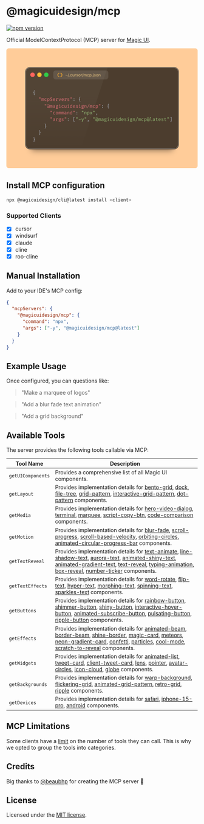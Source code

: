 # @magicuidesign/mcp

[![npm version](https://badge.fury.io/js/@magicuidesign%2Fmcp.svg?icon=si%3Anpm)](https://badge.fury.io/js/@magicuidesign%2Fmcp)

Official ModelContextProtocol (MCP) server for [Magic UI](https://magicui.design/).

<div align="center">
  <img src="https://github.com/magicuidesign/mcp/blob/main/public/mcp.png" alt="MCP" />
</div>

## Install MCP configuration

```bash
npx @magicuidesign/cli@latest install <client>
```

### Supported Clients

- [x] cursor
- [x] windsurf
- [x] claude
- [x] cline
- [x] roo-cline

## Manual Installation

Add to your IDE's MCP config:

```json
{
  "mcpServers": {
    "@magicuidesign/mcp": {
      "command": "npx",
      "args": ["-y", "@magicuidesign/mcp@latest"]
    }
  }
}
```

## Example Usage

Once configured, you can questions like:

> "Make a marquee of logos"

> "Add a blur fade text animation"

> "Add a grid background"

## Available Tools

The server provides the following tools callable via MCP:

| Tool Name       | Description                                                                                                                                                                                                                                                                                                                                                                                             |
|-----------------|-------------------------------------------------------------------------------------------------------------------------------------------------------------------------------------------------------------------------------------------------------------------------------------------------------------------------------------------------------------------------------------------------------------|
| `getUIComponents` | Provides a comprehensive list of all Magic UI components.                                                                                                                                                                                                                                                                                                                                                     |
| `getLayout`       | Provides implementation details for [bento-grid](https://magicui.design/docs/components/bento-grid), [dock](https://magicui.design/docs/components/dock), [file-tree](https://magicui.design/docs/components/file-tree), [grid-pattern](https://magicui.design/docs/components/grid-pattern), [interactive-grid-pattern](https://magicui.design/docs/components/interactive-grid-pattern), [dot-pattern](https://magicui.design/docs/components/dot-pattern) components.         |
| `getMedia`        | Provides implementation details for [hero-video-dialog](https://magicui.design/docs/components/hero-video-dialog), [terminal](https://magicui.design/docs/components/terminal), [marquee](https://magicui.design/docs/components/marquee), [script-copy-btn](https://magicui.design/docs/components/script-copy-btn), [code-comparison](https://magicui.design/docs/components/code-comparison) components.                                                               |
| `getMotion`       | Provides implementation details for [blur-fade](https://magicui.design/docs/components/blur-fade), [scroll-progress](https://magicui.design/docs/components/scroll-progress), [scroll-based-velocity](https://magicui.design/docs/components/scroll-based-velocity), [orbiting-circles](https://magicui.design/docs/components/orbiting-circles), [animated-circular-progress-bar](https://magicui.design/docs/components/animated-circular-progress-bar) components. |
| `getTextReveal`   | Provides implementation details for [text-animate](https://magicui.design/docs/components/text-animate), [line-shadow-text](https://magicui.design/docs/components/line-shadow-text), [aurora-text](https://magicui.design/docs/components/aurora-text), [animated-shiny-text](https://magicui.design/docs/components/animated-shiny-text), [animated-gradient-text](https://magicui.design/docs/components/animated-gradient-text), [text-reveal](https://magicui.design/docs/components/text-reveal), [typing-animation](https://magicui.design/docs/components/typing-animation), [box-reveal](https://magicui.design/docs/components/box-reveal), [number-ticker](https://magicui.design/docs/components/number-ticker) components. |
| `getTextEffects`  | Provides implementation details for [word-rotate](https://magicui.design/docs/components/word-rotate), [flip-text](https://magicui.design/docs/components/flip-text), [hyper-text](https://magicui.design/docs/components/hyper-text), [morphing-text](https://magicui.design/docs/components/morphing-text), [spinning-text](https://magicui.design/docs/components/spinning-text), [sparkles-text](https://magicui.design/docs/components/sparkles-text) components.       |
| `getButtons`      | Provides implementation details for [rainbow-button](https://magicui.design/docs/components/rainbow-button), [shimmer-button](https://magicui.design/docs/components/shimmer-button), [shiny-button](https://magicui.design/docs/components/shiny-button), [interactive-hover-button](https://magicui.design/docs/components/interactive-hover-button), [animated-subscribe-button](https://magicui.design/docs/components/animated-subscribe-button), [pulsating-button](https://magicui.design/docs/components/pulsating-button), [ripple-button](https://magicui.design/docs/components/ripple-button) components. |
| `getEffects`      | Provides implementation details for [animated-beam](https://magicui.design/docs/components/animated-beam), [border-beam](https://magicui.design/docs/components/border-beam), [shine-border](https://magicui.design/docs/components/shine-border), [magic-card](https://magicui.design/docs/components/magic-card), [meteors](https://magicui.design/docs/components/meteors), [neon-gradient-card](https://magicui.design/docs/components/neon-gradient-card), [confetti](https://magicui.design/docs/components/confetti), [particles](https://magicui.design/docs/components/particles), [cool-mode](https://magicui.design/docs/components/cool-mode), [scratch-to-reveal](https://magicui.design/docs/components/scratch-to-reveal) components. |
| `getWidgets`      | Provides implementation details for [animated-list](https://magicui.design/docs/components/animated-list), [tweet-card](https://magicui.design/docs/components/tweet-card), [client-tweet-card](https://magicui.design/docs/components/client-tweet-card), [lens](https://magicui.design/docs/components/lens), [pointer](https://magicui.design/docs/components/pointer), [avatar-circles](https://magicui.design/docs/components/avatar-circles), [icon-cloud](https://magicui.design/docs/components/icon-cloud), [globe](https://magicui.design/docs/components/globe) components.                                |
| `getBackgrounds`  | Provides implementation details for [warp-background](https://magicui.design/docs/components/warp-background), [flickering-grid](https://magicui.design/docs/components/flickering-grid), [animated-grid-pattern](https://magicui.design/docs/components/animated-grid-pattern), [retro-grid](https://magicui.design/docs/components/retro-grid), [ripple](https://magicui.design/docs/components/ripple) components.                                                               |
| `getDevices`      | Provides implementation details for [safari](https://magicui.design/docs/components/safari), [iphone-15-pro](https://magicui.design/docs/components/iphone-15-pro), [android](https://magicui.design/docs/components/android) components.                                                                                                                                                            |

## MCP Limitations

Some clients have a [limit](https://docs.cursor.com/context/model-context-protocol#limitations) on the number of tools they can call. This is why we opted to group the tools into categories.

## Credits

Big thanks to [@beaubhp](https://github.com/beaubhp) for creating the MCP server 🙏

## License

Licensed under the [MIT license](https://github.com/magicuidesign/mcp/blob/main/LICENSE.md).
